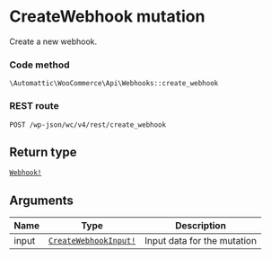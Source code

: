 # CreateWebhook mutation

Create a new webhook.

### Code method
`\Automattic\WooCommerce\Api\Webhooks::create_webhook`

### REST route
`POST /wp-json/wc/v4/rest/create_webhook`

## Return type
[`Webhook!`](../ObjectTypes/Webhook.md)

## Arguments

| Name | Type | Description |
|-|-|-|
input | [`CreateWebhookInput!`](../InputTypes/CreateWebhookInput.md) | Input data for the mutation
